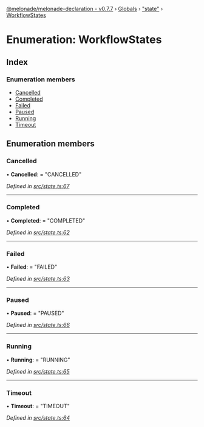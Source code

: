 [@melonade/melonade-declaration - v0.7.7](../README.md) › [Globals](../globals.md) › ["state"](../modules/_state_.md) › [WorkflowStates](_state_.workflowstates.md)

# Enumeration: WorkflowStates

## Index

### Enumeration members

* [Cancelled](_state_.workflowstates.md#cancelled)
* [Completed](_state_.workflowstates.md#completed)
* [Failed](_state_.workflowstates.md#failed)
* [Paused](_state_.workflowstates.md#paused)
* [Running](_state_.workflowstates.md#running)
* [Timeout](_state_.workflowstates.md#timeout)

## Enumeration members

###  Cancelled

• **Cancelled**: = "CANCELLED"

*Defined in [src/state.ts:67](https://github.com/devit-tel/melonade-declaration/blob/7d6c74f/src/state.ts#L67)*

___

###  Completed

• **Completed**: = "COMPLETED"

*Defined in [src/state.ts:62](https://github.com/devit-tel/melonade-declaration/blob/7d6c74f/src/state.ts#L62)*

___

###  Failed

• **Failed**: = "FAILED"

*Defined in [src/state.ts:63](https://github.com/devit-tel/melonade-declaration/blob/7d6c74f/src/state.ts#L63)*

___

###  Paused

• **Paused**: = "PAUSED"

*Defined in [src/state.ts:66](https://github.com/devit-tel/melonade-declaration/blob/7d6c74f/src/state.ts#L66)*

___

###  Running

• **Running**: = "RUNNING"

*Defined in [src/state.ts:65](https://github.com/devit-tel/melonade-declaration/blob/7d6c74f/src/state.ts#L65)*

___

###  Timeout

• **Timeout**: = "TIMEOUT"

*Defined in [src/state.ts:64](https://github.com/devit-tel/melonade-declaration/blob/7d6c74f/src/state.ts#L64)*
